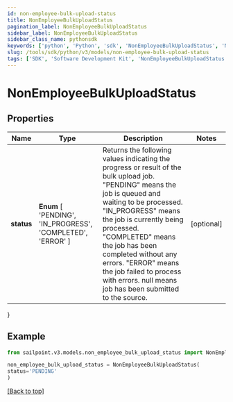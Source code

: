 ```yaml
---
id: non-employee-bulk-upload-status
title: NonEmployeeBulkUploadStatus
pagination_label: NonEmployeeBulkUploadStatus
sidebar_label: NonEmployeeBulkUploadStatus
sidebar_class_name: pythonsdk
keywords: ['python', 'Python', 'sdk', 'NonEmployeeBulkUploadStatus', 'NonEmployeeBulkUploadStatus'] 
slug: /tools/sdk/python/v3/models/non-employee-bulk-upload-status
tags: ['SDK', 'Software Development Kit', 'NonEmployeeBulkUploadStatus', 'NonEmployeeBulkUploadStatus']
---
```


# NonEmployeeBulkUploadStatus


## Properties

Name | Type | Description | Notes
------------ | ------------- | ------------- | -------------
**status** |  **Enum** [  'PENDING',    'IN_PROGRESS',    'COMPLETED',    'ERROR' ] | Returns the following values indicating the progress or result of the bulk upload job. \"PENDING\" means the job is queued and waiting to be processed. \"IN_PROGRESS\" means the job is currently being processed. \"COMPLETED\" means the job has been completed without any errors. \"ERROR\" means the job failed to process with errors. null means job has been submitted to the source.  | [optional] 
}

## Example

```python
from sailpoint.v3.models.non_employee_bulk_upload_status import NonEmployeeBulkUploadStatus

non_employee_bulk_upload_status = NonEmployeeBulkUploadStatus(
status='PENDING'
)

```
[[Back to top]](#) 

